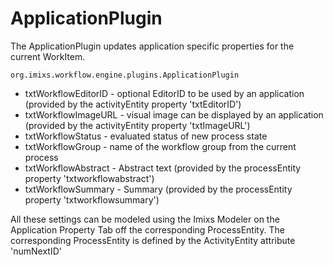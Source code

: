 # ApplicationPlugin
The ApplicationPlugin updates application specific properties for the current WorkItem.

    org.imixs.workflow.engine.plugins.ApplicationPlugin

  * txtWorkflowEditorID - optional EditorID to be used by an application (provided by the activityEntity property 'txtEditorID')
  * txtWorkflowImageURL - visual image can be displayed by an application (provided by the activityEntity property 'txtImageURL')
  * txtWorkflowStatus - evaluated status of new process state
  * txtWorkflowGroup - name of the workflow group from the current process
  * txtWorkflowAbstract - Abstract text  (provided by the processEntity property 'txtworkflowabstract')
  * txtWorkflowSummary - Summary (provided by the processEntity property 'txtworkflowsummary')
 
All these settings can be modeled using the Imixs Modeler on the Application Property Tab off the corresponding ProcessEntity.  The  corresponding ProcessEntity is defined by the ActivityEntity attribute 'numNextID'  
 
 
